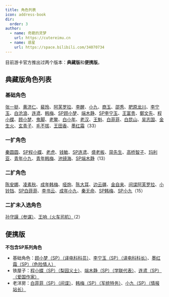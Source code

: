 ```yaml
---
title: 角色列表
icon: address-book
dir:
  order: 3
author:
  - name: 奇葩的灵梦
    url: https://cutereimu.cn
  - name: 惑星
    url: https://space.bilibili.com/34070734
---
```


<Catalog></Catalog>

目前游卡官方推出过两个版本：**典藏版**和**便携版**。

## **典藏版**角色列表

### **基础角色**
[张一挺](base.md#z-张一挺-司令)、[黄济仁](base.md#h-黄济仁-药铺大夫)、[裴玲](base.md#p-裴玲-电影明星)、[阿芙罗拉](base.md#a-阿芙罗拉-赌场荷官)、[李醒](base.md#l-李醒-租借巡捕)、[小九](base.md#x-小九-报童)、[商玉](base.md#s-商玉-酒楼掌柜)、[邵秀](base.md#s-邵秀-大家闺秀)、[肥原龙川](base.md#f-肥原龙川-特务机关长)、[李宁玉](base.md#l-李宁玉-译电科科长)、[白沧浪](base.md#b-白沧浪-情场浪子)、[连鸢](base.md#l-连鸢-作家)、[韩梅](base.md#h-韩梅-卖花女)、[SP顾小梦](base.md#g-顾小梦-sp-译电科科员)、[端木静](base.md#d-端木静-学生)、[SP李宁玉](base.md#l-李宁玉-sp-译电科科长)、[王富贵](base.md#w-王富贵-黑帮老大)、[鄭文先](base.md#z-鄭文先-日伪报社主编)、[程小蝶](base.md#c-程小蝶-花旦)、[顾小梦](base.md#g-顾小梦-译电科科员)、[鬼脚](base.md#g-鬼脚-黄包车夫)、[老鳖](base.md#l-老鳖-香烟贩子)、[白小年](base.md#b-白小年-秘书)、[老汉](base.md#l-老汉-裘家二太太)、[王魁](base.md#w-王魁-黑帮打手)、[白菲菲](base.md#b-白菲菲-护士)、[白昆山](base.md#b-白昆山-军官)、[吴志国](base.md#w-吴志国-剿匪大队长)、[金生火](base.md#j-金生火-军机处处长)、[玄青子](base.md#x-玄青子-算命先生)、[毛不拔](base.md#m-毛不拔-古董商人)、[王田香](base.md#w-王田香-特务处长)、[墨红霜](base.md#m-墨红霜-sp-危险情人)（33）

### **一扩角色**
[秦圆圆](extend1.md#q-秦圆圆-风尘侠女)、[SP程小蝶](extend1.md#c-程小蝶-sp-梨园义士)、[老虎](extend1.md#l-老虎-地下领袖)、[钱敏](extend1.md#q-钱敏-调查科员)、[SP连鸢](extend1.md#l-连鸢-sp-爱国作家)、[盛老板](extend1.md#s-盛老板-富商)、[简先生](extend1.md#j-简先生-话剧演员)、[高桥智子](extend1.md#g-高桥智子-艺伎)、[玛利亚](extend1.md#m-玛利亚-修女)、[青年小九](extend1.md#x-小九-追梦少年)、[青年韩梅](extend1.md#h-韩梅-特务学员)、[池镜海](extend1.md#c-池镜海-破译专家)、[SP端木静](extend1.md#d-端木静-sp-学联代表)（13）

### **二扩角色**
[陈安娜](extend2.md#c-陈安娜-速记员)、[凌素秋](extend2.md#l-凌素秋-棋手)、[成年韩梅](extend2.md#h-韩梅-特务处长)、[哑炮](extend2.md#y-哑炮-乞丐)、[陈大耳](extend2.md#c-陈大耳-包打听)、[边云疆](extend2.md#b-边云疆-军人)、[金自来](extend2.md#j-金自来-老千)、[间谍阿芙罗拉](extend2.md#a-阿芙罗拉-间谍)、[小铃铛](extend2.md#x-小铃铛-杂耍艺人)、[SP白菲菲](extend2.md#b-白菲菲-sp-间谍)、[李书云](extend2.md#l-李书云-教授)、[成年小九](extend2.md#x-小九-反特砥柱)、[秦无命](extend2.md#q-秦无命-死士)、[SP韩梅](extend2.md#h-韩梅-sp-军统特务)、[SP小九](extend2.md#x-小九-sp-情报站长)（15）

### **二扩未入选角色**
[孙守謨（参谋）](extend2.md#未入选-孙守謨-参谋)、[王响（火车司机）](extend2.md#未入选-王响-火车司机)（2）

## **便携版**
**不包含SP系列角色**
- 基础角色：[顾小梦（SP）（译电科科员）](base.md#g-顾小梦-sp-译电科科员)、[李宁玉（SP）（译电科科长）](base.md#l-李宁玉-sp-译电科科长)、[墨红霜（SP）（危险情人）](base.md#m-墨红霜-sp-危险情人)
- 铁屋子：[程小蝶（SP）（梨园义士）](extend1.md#c-程小蝶-sp-梨园义士)、[端木静（SP）（学联代表）](extend1.md#d-端木静-sp-学联代表)、[连鸢（SP）（爱国作家）](extend1.md#l-连鸢-sp-爱国作家)
- 老洋房：[白菲菲（SP）（间谍）](extend2.md#b-白菲菲-sp-间谍)、[韩梅（SP）（军统特务）](extend2.md#h-韩梅-sp-军统特务)、[小九（SP）（情报站长）](extend2.md#x-小九-sp-情报站长)
